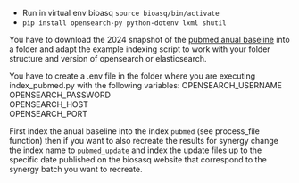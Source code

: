 - Run in virtual env bioasq `source bioasq/bin/activate`  
- `pip install opensearch-py python-dotenv lxml shutil`  


You have to download the 2024 snapshot of the [pubmed anual baseline](https://lhncbc.nlm.nih.gov/ii/information/MBR.html) into a folder and adapt the example indexing script to work with your folder structure and version of opensearch or elasticsearch.

You have to create a .env file in the folder where you are executing index_pubmed.py with the following variables:
OPENSEARCH_USERNAME  
OPENSEARCH_PASSWORD  
OPENSEARCH_HOST  
OPENSEARCH_PORT  

First index the anual baseline into the index `pubmed` (see process_file function) then if you want to also recreate the results for synergy change the index name to `pubmed_update` and index the update files up to the specific date published on the biosasq website that correspond to the synergy batch you want to recreate.